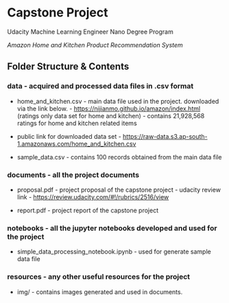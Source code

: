 # Capstone Project
Udacity Machine Learning Engineer Nano Degree Program 

*Amazon Home and Kitchen Product Recommendation System*

## Folder Structure & Contents

### data - acquired and processed data files in .csv format
* home_and_kitchen.csv - main data file used in the project. downloaded via the link below. 
                               - https://nijianmo.github.io/amazon/index.html (ratings only data set for home and kitchen)
                               - contains 21,928,568 ratings for home and kitchen related items 
* public link for downloaded data set   - https://raw-data.s3.ap-south-1.amazonaws.com/home_and_kitchen.csv

* sample_data.csv - contains 100 records obtained from the main data file

### documents - all the project documents
* proposal.pdf - project proposal of the capstone project
                       - udacity review link - https://review.udacity.com/#!/rubrics/2516/view

* report.pdf -   project report of the capstone project

### notebooks - all the jupyter notebooks developed and used for the project
* simple_data_processing_notebook.ipynb - used for generate sample data file

### resources - any other useful resources for the project 
* img/ - contains images generated and used in documents. 
